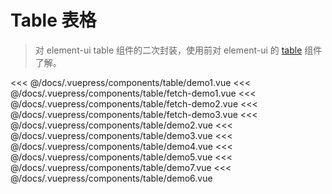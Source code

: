 # Table 表格

> 对 element-ui table 组件的二次封装，使用前对 element-ui 的 [table](https://element.eleme.cn/#/zh-CN/component/table) 组件了解。

<common-democode title="基本用法" description="基础的表格展示用法。">
  <table-demo1></table-demo1>
  <highlight-code slot="codeText" lang="vue">
<<< @/docs/.vuepress/components/table/demo1.vue
  </highlight-code>
</common-democode>

<common-democode title="请求远程数据" description="从服务端请求数据。">
  <table-fetch-demo1></table-fetch-demo1>
  <highlight-code slot="codeText" lang="vue">
<<< @/docs/.vuepress/components/table/fetch-demo1.vue
  </highlight-code>
</common-democode>

<common-democode title="请求远程数据，自定义远程返回参数" description="从服务端请求数据，自定义服务端返回参数名称。">
  <table-fetch-demo2></table-fetch-demo2>
  <highlight-code slot="codeText" lang="vue">
<<< @/docs/.vuepress/components/table/fetch-demo2.vue
  </highlight-code>
</common-democode>

<common-democode title="顶部操作按钮" description="自定义顶部额外内容">
  <table-fetch-demo3></table-fetch-demo3>
  <highlight-code slot="codeText" lang="vue">
<<< @/docs/.vuepress/components/table/fetch-demo3.vue
  </highlight-code>
</common-democode>

<common-democode title="无阴影table">
  <table-demo2></table-demo2>
  <highlight-code slot="codeText" lang="vue">
<<< @/docs/.vuepress/components/table/demo2.vue
  </highlight-code>
</common-democode>

<common-democode title="多选" description="选择多行数据时使用 <code>el-checkbox</code>。">
  <table-demo3></table-demo3>
  <highlight-code slot="codeText" lang="vue">
<<< @/docs/.vuepress/components/table/demo3.vue
  </highlight-code>
</common-democode>

<common-democode title="无分页" description="默认是有分页组件 <code>el-pagination</code>。 ">
  <table-demo4></table-demo4>
  <highlight-code slot="codeText" lang="vue">
<<< @/docs/.vuepress/components/table/demo4.vue
  </highlight-code>
</common-democode>

<common-democode title="自定义列内容，slot插槽" description="自定义列的显示内容，可组合其他组件使用。">
  <table-demo5></table-demo5>
  <highlight-code slot="codeText" lang="vue">
<<< @/docs/.vuepress/components/table/demo5.vue
  </highlight-code>
</common-democode>

<common-democode title="自定义列内容，render 函数" description="自定义列的显示内容，可组合其他组件使用。">
  <table-demo7></table-demo7>
  <highlight-code slot="codeText" lang="vue">
<<< @/docs/.vuepress/components/table/demo7.vue
  </highlight-code>
</common-democode>

<common-democode title="多级表头" description="数据结构比较复杂的时候，可使用多级表头来展现数据的层次关系。">
  <table-demo6></table-demo6>
  <highlight-code slot="codeText" lang="vue">
<<< @/docs/.vuepress/components/table/demo6.vue
  </highlight-code>
</common-democode>

<table-attr-desc></table-attr-desc>
